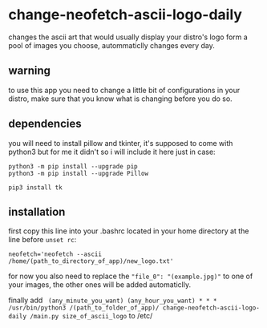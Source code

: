 # change-neofetch-ascii-logo-daily
changes the ascii art that would usually display your distro's logo form a pool of images you choose, autommaticlly changes every day.

## warning
to use this app you need to change a little bit of configurations in your distro, make sure that you know what is changing before you do so.

## dependencies
you will need to install pillow and tkinter, it's supposed to come with python3 but for me it didn't so i will include it here just in case:
```
python3 -m pip install --upgrade pip
python3 -m pip install --upgrade Pillow
```
```
pip3 install tk
```

## installation
first copy this line into your .bashrc located in your home directory at the line before ``` unset rc ```:
```
neofetch='neofetch --ascii /home/(path_to_directory_of_app)/new_logo.txt'
```

for now you also need to replace the ``` "file_0": "(example.jpg)" ``` to one of your images, the other ones will be added automaticlly.

finally add ``` (any_minute_you_want) (any_hour_you_want) * * * /usr/bin/python3 /(path_to_folder_of_app)/ change-neofetch-ascii-logo-daily
/main.py size_of_ascii_logo``` to /etc/
